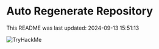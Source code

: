 # Auto Regenerate Repository

This README was last updated: 2024-09-13 15:51:13

 ![TryHackMe](https://tryhackme.com/badge/533634)